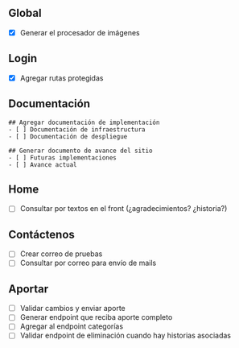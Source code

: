## Global
- [x] Generar el procesador de imágenes

## Login
- [x] Agregar rutas protegidas

## Documentación 

    ## Agregar documentación de implementación
    - [ ] Documentación de infraestructura
    - [ ] Documentación de despliegue

    ## Generar documento de avance del sitio
    - [ ] Futuras implementaciones
    - [ ] Avance actual

## Home
- [ ] Consultar por textos en el front (¿agradecimientos? ¿historia?)

## Contáctenos
- [ ] Crear correo de pruebas
- [ ] Consultar por correo para envío de mails

## Aportar
- [ ] Validar cambios y enviar aporte
- [ ] Generar endpoint que reciba aporte completo
- [ ] Agregar al endpoint categorías
- [ ] Validar endpoint de eliminación cuando hay historias asociadas
